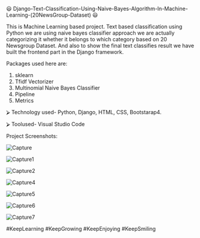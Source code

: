 😃‍‍ ‍‍Django-Text-Classification-Using-Naive-Bayes-Algorithm-In-Machine-Learning-(20NewsGroup-Dataset) 😃‍

This is Machine Learning based project. Text based classification using Python we are using
naive bayes classifier approach we are actually categorizing it whether it belongs to which category based
on 20 Newsgroup Dataset. And also to show the final text classifies result we have built the frontend part
in the Django framework.

Packages used here are:
1. sklearn
2. Tfidf Vectorizer
3. Multinomial Naive Bayes Classifier
4. Pipeline
5. Metrics

⮚ Technology used- Python, Django, HTML, CSS, Bootstarap4.

⮚ Toolused- Visual Studio Code

Project Screenshots:

![Capture](https://user-images.githubusercontent.com/58526381/147451991-775e862a-86a0-4808-99ba-be9bfe8befcd.PNG)

![Capture1](https://user-images.githubusercontent.com/58526381/147452354-15640ec0-8c36-4e1c-a25f-1035c9400677.PNG)

![Capture2](https://user-images.githubusercontent.com/58526381/147452383-b81974f5-28ad-4a53-a7bd-9d31981fca08.PNG)

![Capture4](https://user-images.githubusercontent.com/58526381/147452451-cfce4194-dceb-4e8d-bcb4-7340c74194e7.PNG)

![Capture5](https://user-images.githubusercontent.com/58526381/147452475-a0451779-6adb-45ad-9c28-0d56795a9c02.PNG)

![Capture6](https://user-images.githubusercontent.com/58526381/147452490-99eba79d-cf8c-494b-a4db-7addd3b74ee9.PNG)

![Capture7](https://user-images.githubusercontent.com/58526381/147452513-42f96acd-11ed-4c93-bad8-4053ac60508c.PNG)


#KeepLearning #KeepGrowing #KeepEnjoying #KeepSmiling
